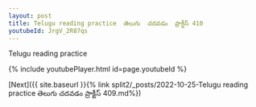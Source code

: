 ```yaml
---
layout: post
title: Telugu reading practice  తెలుగు  చదవడం  ప్రాక్టీస్ 410
youtubeId: JrgV_2R87qs
---
```

 
 
Telugu reading practice
 
 
 
 
 


{% include youtubePlayer.html id=page.youtubeId %}
 
[Next]({{ site.baseurl }}{% link  split2/_posts/2022-10-25-Telugu reading practice  తెలుగు  చదవడం  ప్రాక్టీస్ 409.md%})
 
